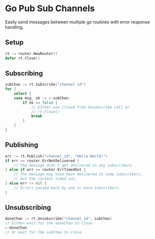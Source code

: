 # Go Pub Sub Channels

Easily send messages between multiple go routines with error response handling.

## Setup

```go
rt := router.NewRouter()
defer rt.Close()
```

## Subscribing

```go
subChan := rt.Subscribe("channel id")
for {
    select {
    case msg, ok := <-subChan:
        if ok == false {
            // Either was closed from Unsubscribe call or
            // rt.Close()
            break
        }
    }
}
```

## Publishing

```go
err := rt.Publish("channel_id", "Hello World!")
if err == router.ErrNotDelivered {
    // The message didn't get delivered to any subscribers.
} else if err == router.ErrTimedOut {
    // The message may have been delivered to some subscribers,
    // but the context timed out.
} else err != nil {
    // Errors passed back by one or more subscribers.
}
```

## Unsubscribing

```go
doneChan := rt.Unsubscribe("channel_id", subChan)
// Either wait for the doneChan to close
<-doneChan
// Or wait for the subChan to close
```
